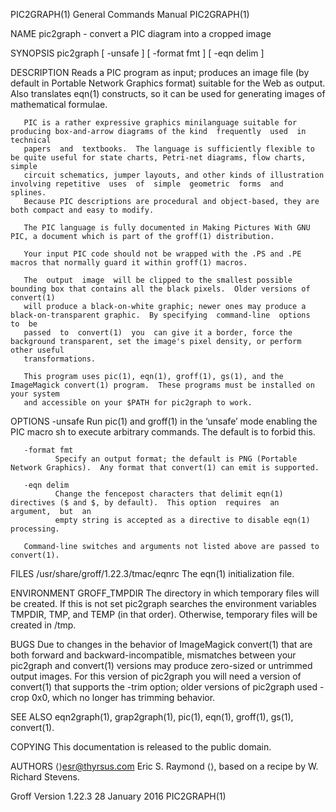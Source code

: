 PIC2GRAPH(1)                                                  General Commands Manual                                                 PIC2GRAPH(1)

NAME
       pic2graph - convert a PIC diagram into a cropped image

SYNOPSIS
       pic2graph [ -unsafe ] [ -format fmt ] [ -eqn delim ]

DESCRIPTION
       Reads a PIC program as input; produces an image file (by default in Portable Network Graphics format) suitable for the Web as output.  Also
       translates eqn(1) constructs, so it can be used for generating images of mathematical formulae.

       PIC is a rather expressive graphics minilanguage suitable for producing box-and-arrow diagrams of the kind  frequently  used  in  technical
       papers  and  textbooks.  The language is sufficiently flexible to be quite useful for state charts, Petri-net diagrams, flow charts, simple
       circuit schematics, jumper layouts, and other kinds of illustration involving repetitive  uses  of  simple  geometric  forms  and  splines.
       Because PIC descriptions are procedural and object-based, they are both compact and easy to modify.

       The PIC language is fully documented in Making Pictures With GNU PIC, a document which is part of the groff(1) distribution.

       Your input PIC code should not be wrapped with the .PS and .PE macros that normally guard it within groff(1) macros.

       The  output  image  will be clipped to the smallest possible bounding box that contains all the black pixels.  Older versions of convert(1)
       will produce a black-on-white graphic; newer ones may produce a black-on-transparent graphic.  By specifying  command-line  options  to  be
       passed  to  convert(1)  you  can give it a border, force the background transparent, set the image's pixel density, or perform other useful
       transformations.

       This program uses pic(1), eqn(1), groff(1), gs(1), and the ImageMagick convert(1) program.  These programs must be installed on your system
       and accessible on your $PATH for pic2graph to work.

OPTIONS
       -unsafe
              Run  pic(1)  and  groff(1)  in  the ‘unsafe’ mode enabling the PIC macro sh to execute arbitrary commands.  The default is to forbid
              this.

       -format fmt
              Specify an output format; the default is PNG (Portable Network Graphics).  Any format that convert(1) can emit is supported.

       -eqn delim
              Change the fencepost characters that delimit eqn(1) directives ($ and $, by default).  This option  requires  an  argument,  but  an
              empty string is accepted as a directive to disable eqn(1) processing.

       Command-line switches and arguments not listed above are passed to convert(1).

FILES
       /usr/share/groff/1.22.3/tmac/eqnrc  The eqn(1) initialization file.

ENVIRONMENT
       GROFF_TMPDIR
              The  directory  in  which  temporary files will be created.  If this is not set pic2graph searches the environment variables TMPDIR,
              TMP, and TEMP (in that order).  Otherwise, temporary files will be created in /tmp.

BUGS
       Due to changes in the behavior of ImageMagick convert(1) that are both forward and backward-incompatible, mismatches between your pic2graph
       and  convert(1)  versions  may  produce  zero-sized  or  untrimmed output images.  For this version of pic2graph you will need a version of
       convert(1) that supports the -trim option; older versions of pic2graph used -crop 0x0, which no longer has trimming behavior.

SEE ALSO
       eqn2graph(1), grap2graph(1), pic(1), eqn(1), groff(1), gs(1), convert(1).

COPYING
       This documentation is released to the public domain.

AUTHORS
       ⟨⟩esr@thyrsus.com Eric S. Raymond ⟨⟩, based on a recipe by W. Richard Stevens.

Groff Version 1.22.3                                              28 January 2016                                                     PIC2GRAPH(1)

